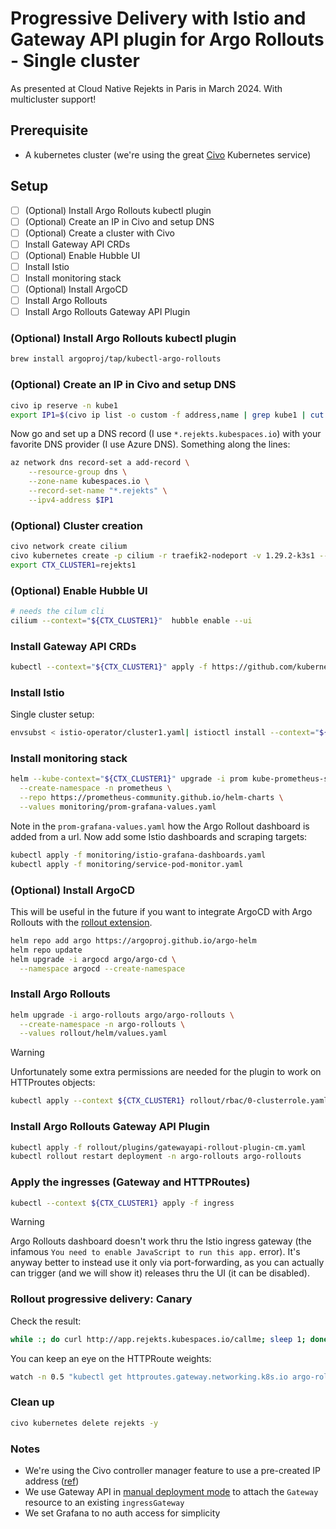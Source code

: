 # Progressive Delivery with Istio and Gateway API plugin for Argo Rollouts - Single cluster

As presented at Cloud Native Rejekts in Paris in March 2024. With multicluster support!

## Prerequisite

- A kubernetes cluster (we're using the great [Civo](https://www.civo.com) Kubernetes service)

## Setup

- [ ] (Optional) Install Argo Rollouts kubectl plugin
- [ ] (Optional) Create an IP in Civo and setup DNS
- [ ] (Optional) Create a cluster with Civo
- [ ] Install Gateway API CRDs
- [ ] (Optional) Enable Hubble UI
- [ ] Install Istio
- [ ] Install monitoring stack
- [ ] (Optional) Install ArgoCD
- [ ] Install Argo Rollouts
- [ ] Install Argo Rollouts Gateway API Plugin

### (Optional) Install Argo Rollouts kubectl plugin

```bash
brew install argoproj/tap/kubectl-argo-rollouts
```

### (Optional) Create an IP in Civo and setup DNS

```bash
civo ip reserve -n kube1
export IP1=$(civo ip list -o custom -f address,name | grep kube1 | cut -f1 -d",")
```

Now go and set up a DNS record (I use `*.rejekts.kubespaces.io`) with your favorite DNS provider (I use Azure DNS). Something along the lines:

```bash
az network dns record-set a add-record \
    --resource-group dns \
    --zone-name kubespaces.io \
    --record-set-name "*.rejekts" \
    --ipv4-address $IP1
```

### (Optional) Cluster creation

```bash
civo network create cilium
civo kubernetes create -p cilium -r traefik2-nodeport -v 1.29.2-k3s1 --merge --save --switch --wait rejekts1
export CTX_CLUSTER1=rejekts1
```

### (Optional) Enable Hubble UI

```bash
# needs the cilum cli
cilium --context="${CTX_CLUSTER1}"  hubble enable --ui
```

### Install Gateway API CRDs

```bash
kubectl --context="${CTX_CLUSTER1}" apply -f https://github.com/kubernetes-sigs/gateway-api/releases/download/v1.0.0/experimental-install.yaml
```

### Install Istio

Single cluster setup:

```bash
envsubst < istio-operator/cluster1.yaml| istioctl install --context="${CTX_CLUSTER1}" -y -f -
```

### Install monitoring stack

```bash
helm --kube-context="${CTX_CLUSTER1}" upgrade -i prom kube-prometheus-stack \
  --create-namespace -n prometheus \
  --repo https://prometheus-community.github.io/helm-charts \
  --values monitoring/prom-grafana-values.yaml
```

Note in the `prom-grafana-values.yaml` how the Argo Rollout dashboard is added from a url. Now add some Istio dashboards and scraping targets:

```bash
kubectl apply -f monitoring/istio-grafana-dashboards.yaml
kubectl apply -f monitoring/service-pod-monitor.yaml
```

### (Optional) Install ArgoCD

This will be useful in the future if you want to integrate ArgoCD with Argo Rollouts with the [rollout extension](https://github.com/argoproj-labs/rollout-extension?tab=readme-ov-file).

```bash
helm repo add argo https://argoproj.github.io/argo-helm
helm repo update
helm upgrade -i argocd argo/argo-cd \
  --namespace argocd --create-namespace
```

### Install Argo Rollouts

```bash
helm upgrade -i argo-rollouts argo/argo-rollouts \
  --create-namespace -n argo-rollouts \
  --values rollout/helm/values.yaml
```

> [!WARNING]
> Unfortunately some extra permissions are needed for the plugin to work on HTTProutes objects:

```bash
kubectl apply --context ${CTX_CLUSTER1} rollout/rbac/0-clusterrole.yaml
```

### Install Argo Rollouts Gateway API Plugin

```bash
kubectl apply -f rollout/plugins/gatewayapi-rollout-plugin-cm.yaml
kubectl rollout restart deployment -n argo-rollouts argo-rollouts
```

### Apply the ingresses (Gateway and HTTPRoutes)

```bash
kubectl --context ${CTX_CLUSTER1} apply -f ingress
```

> [!WARNING]
> Argo Rollouts dashboard doesn't work thru the Istio ingress gateway (the infamous `You need to enable JavaScript to run this app.` error). It's anyway better to instead use it only via port-forwarding, as you can actually can trigger (and we will show it) releases thru the UI (it can be disabled).



### Rollout progressive delivery: Canary



Check the result:

```bash
while :; do curl http://app.rejekts.kubespaces.io/callme; sleep 1; done
```

You can keep an eye on the HTTPRoute weights:

```bash
watch -n 0.5 "kubectl get httproutes.gateway.networking.k8s.io argo-rollouts-http-route -o json | jq '.spec.rules[].backendRefs'"
```

### Clean up

```bash
civo kubernetes delete rejekts -y
```

### Notes

- We're using the Civo controller manager feature to use a pre-created IP address ([ref](https://github.com/civo/civo-cloud-controller-manager))
- We use Gateway API in [manual deployment mode](https://istio.io/latest/docs/tasks/traffic-management/ingress/gateway-api/#manual-deployment) to attach the `Gateway` resource to an existing `ingressGateway`
- We set Grafana to no auth access for simplicity
